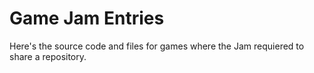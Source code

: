 # Game Jam Entries

Here's the source code and files for games where the Jam requiered to share a repository.
